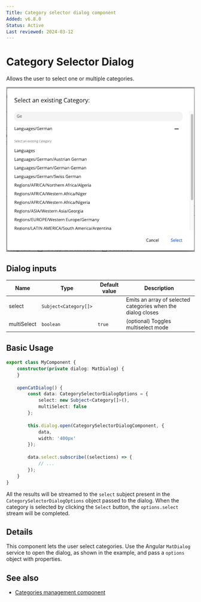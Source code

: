 ```yaml
---
Title: Category selector dialog component
Added: v6.8.0
Status: Active
Last reviewed: 2024-03-12
---
```


# Category Selector Dialog

Allows the user to select one or multiple categories.

![Category selector dialog component](../../docassets/images/adf-category-selector-dialog.png)

## Dialog inputs

| Name        | Type                  | Default value | Description                                                  |
|-------------|-----------------------|---------------|--------------------------------------------------------------|
| select      | `Subject<Category[]>` |               | Emits an array of selected categories when the dialog closes |
| multiSelect | `boolean`             | `true`        | (optional) Toggles multiselect mode                          |

## Basic Usage 

```ts
export class MyComponent {
    constructor(private dialog: MatDialog) {
    }

    openCatDialog() {
        const data: CategorySelectorDialogOptions = {
            select: new Subject<Category[]>(),
            multiSelect: false
        };

        this.dialog.open(CategorySelectorDialogComponent, {
            data,
            width: '400px'
        });

        data.select.subscribe((selections) => {
            // ...
        });
    }
}
```
All the results will be streamed to the `select` subject present in the `CategorySelectorDialogOptions` object passed to the dialog.
When the category is selected by clicking the `Select` button, the `options.select` stream will be completed.

## Details

This component lets the user select categories. Use the Angular `MatDialog`
service to open the dialog, as shown in the example, and pass a `options` object
with properties.

## See also

-   [Categories management component](../components/categories-management.component.md)
